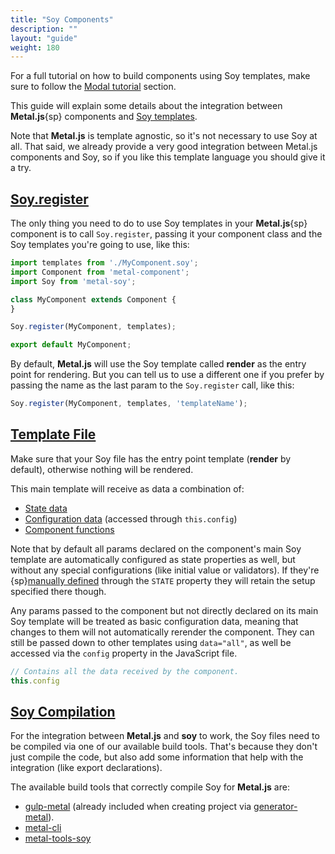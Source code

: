 ```yaml
---
title: "Soy Components"
description: ""
layout: "guide"
weight: 180
---
```


<article>

For a full tutorial on how to build components using Soy templates, make sure
to follow the [Modal tutorial](/docs/getting-started/modal.html) section.

This guide will explain some details about the integration between **Metal.js**{sp}
components and [Soy templates](http://developers.google.com/closure/templates/).

Note that **Metal.js** is template agnostic, so it's not necessary to use Soy
at all. That said, we already provide a very good integration between Metal.js
components and Soy, so if you like this template language you should give it a
try.

</article>

<article id="soy_register">

## [Soy.register](#soy_register)

The only thing you need to do to use Soy templates in your **Metal.js**{sp}
component is to call `Soy.register`, passing it your component class and the
Soy templates you're going to use, like this:

```javascript
import templates from './MyComponent.soy';
import Component from 'metal-component';
import Soy from 'metal-soy';

class MyComponent extends Component {
}

Soy.register(MyComponent, templates);

export default MyComponent;
```

By default, **Metal.js** will use the Soy template called **render** as the
entry point for rendering. But you can tell us to use a different one if you
prefer by passing the name as the last param to the `Soy.register` call, like
this:

```javascript
Soy.register(MyComponent, templates, 'templateName');
```

</article>

<article id="template_file">

## [Template File](#template_file)

Make sure that your Soy file has the entry point template (**render** by
default), otherwise nothing will be rendered.

This main template will receive as data a combination of:

- [State data](/docs/guides/state.html)
- [Configuration data](/docs/guides/state.html#configuring_state) (accessed through `this.config`)
- [Component functions](/docs/guides/inline-events.html#inline_listeners_via_function_reference)

Note that by default all params declared on the component's main Soy template
are automatically configured as state properties as well, but without any
special configurations (like initial value or validators). If they're
{sp}[manually defined](/docs/guides/state.html) through the `STATE` property
they will retain the setup specified there though.

Any params passed to the component but not directly declared on its main Soy
template will be treated as basic configuration data, meaning that changes to
them will not automatically rerender the component. They can still be passed
down to other templates using `data="all"`, as well be accessed via the
`config` property in the JavaScript file.

```javascript
// Contains all the data received by the component.
this.config
```

</article>

<article id="soy_compilation">

## [Soy Compilation](#soy_compilation)

For the integration between **Metal.js** and **soy** to work, the Soy files
need to be compiled via one of our available build tools. That's because they
don't just compile the code, but also add some information that help with the
integration (like export declarations).

The available build tools that correctly compile Soy for **Metal.js** are:

- [gulp-metal](http://npmjs.com/package/gulp-metal) (already included when creating project via [generator-metal](/docs/guides/yeoman-generator.html)).
- [metal-cli](http://npmjs.com/package/metal-cli)
- [metal-tools-soy](http://npmjs.com/package/metal-tools-soy)

</article>
